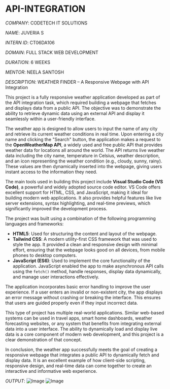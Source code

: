 # API-INTEGRATION

*COMPANY*: CODETECH IT SOLUTIONS

*NAME*: JUVERIA S

*INTERN ID*: CT06DA106

*DOMAIN*: FULL STACK WEB DEVELOPMENT

*DURATION*: 6 WEEKS

*MENTOR*: NEELA SANTOSH

*DESCRIPTION*: WEATHER FINDER – A Responsive Webpage with API Integration

This project is a fully responsive weather application developed as part of the API integration task, which required building a webpage that fetches and displays data from a public API. The objective was to demonstrate the ability to retrieve dynamic data using an external API and display it seamlessly within a user-friendly interface.

The weather app is designed to allow users to input the name of any city and retrieve its current weather conditions in real time. Upon entering a city name and clicking the "Search" button, the application makes a request to the **OpenWeatherMap API**, a widely used and free public API that provides weather data for locations all around the world. The API returns live weather data including the city name, temperature in Celsius, weather description, and an icon representing the weather condition (e.g., cloudy, sunny, rainy). These values are then dynamically inserted into the webpage, giving users instant access to the information they need.

The main tools used in building this project include **Visual Studio Code (VS Code)**, a powerful and widely adopted source code editor. VS Code offers excellent support for HTML, CSS, and JavaScript, making it ideal for building modern web applications. It also provides helpful features like live server extensions, syntax highlighting, and real-time previews, which significantly improved the development process.

The project was built using a combination of the following programming languages and frameworks:

- **HTML5**: Used for structuring the content and layout of the webpage.
- **Tailwind CSS**: A modern utility-first CSS framework that was used to style the app. It provided a clean and responsive design with minimal effort, ensuring that the webpage looks good on all devices, from mobile phones to desktop computers.
- **JavaScript (ES6)**: Used to implement the core functionality of the application. JavaScript enabled the app to make asynchronous API calls using the `fetch()` method, handle responses, display data dynamically, and manage user interactions effectively.

The application incorporates basic error handling to improve the user experience. If a user enters an invalid or non-existent city, the app displays an error message without crashing or breaking the interface. This ensures that users are guided properly even if they input incorrect data.

This type of project has multiple real-world applications. Similar web-based systems can be used in travel apps, smart home dashboards, weather forecasting websites, or any system that benefits from integrating external data into a user interface. The ability to dynamically load and display live data is a core component of modern web development, and this project is a clear demonstration of that concept.

In conclusion, the weather app successfully meets the goal of creating a responsive webpage that integrates a public API to dynamically fetch and display data. It is an excellent example of how client-side scripting, responsive design, and real-time data can come together to create an interactive and informative web experience.

*OUTPUT*: ![Image](https://github.com/user-attachments/assets/a5af1b1b-5758-4f1c-871b-70b017ffcafb)
          ![Image](https://github.com/user-attachments/assets/d30aa4f7-89f6-41e2-ab5e-6d7498aaaf8a)
